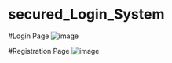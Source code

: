 # secured_Login_System

#Login Page
![image](https://github.com/user-attachments/assets/7ad65245-2220-4863-88aa-108ec9cb02b3)

#Registration Page
![image](https://github.com/user-attachments/assets/3af93f1d-ccee-40f7-9c7b-b9f18626a487)
